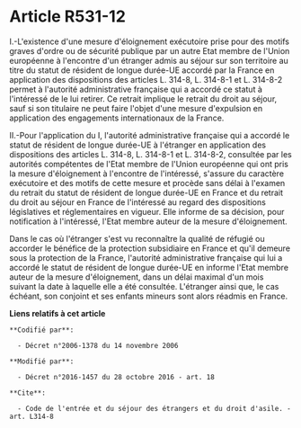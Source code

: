 # Article R531-12

I.-L'existence d'une mesure d'éloignement exécutoire prise pour des motifs graves d'ordre ou de sécurité publique par un
autre Etat membre de l'Union européenne à l'encontre d'un étranger admis au séjour sur son territoire au titre du statut de
résident de longue durée-UE accordé par la France en application des dispositions        des articles L. 314-8, L. 314-8-1 et
L. 314-8-2 permet à l'autorité administrative française qui a accordé ce statut à l'intéressé de le lui retirer. Ce retrait
implique le retrait du droit au séjour, sauf si son titulaire ne peut faire l'objet d'une mesure d'expulsion en application
des engagements internationaux de la France. 

II.-Pour l'application du I, l'autorité administrative française qui a accordé le statut de résident de longue durée-UE à
l'étranger en application des dispositions        des articles L. 314-8, L. 314-8-1 et L. 314-8-2, consultée par les
autorités compétentes de l'Etat membre de l'Union européenne qui ont pris la mesure d'éloignement à l'encontre de
l'intéressé, s'assure du caractère exécutoire et des motifs de cette mesure et procède sans délai à l'examen du retrait du
statut de résident de longue durée-UE en France et du retrait du droit au séjour en France de l'intéressé au regard des
dispositions législatives et réglementaires en vigueur. Elle informe de sa décision, pour notification à l'intéressé, l'Etat
membre auteur de la mesure d'éloignement. 

Dans le cas où l'étranger s'est vu reconnaître la qualité de réfugié ou accorder le bénéfice de la protection subsidiaire en
France et qu'il demeure sous la protection de la France, l'autorité administrative française qui lui a accordé le statut de
résident de longue durée-UE en informe l'Etat membre auteur de la mesure d'éloignement, dans un délai maximal d'un mois
suivant la date à laquelle elle a été consultée. L'étranger ainsi que, le cas échéant, son conjoint et ses enfants mineurs
sont alors réadmis en France.

**Liens relatifs à cet article**

	**Codifié par**:

	  - Décret n°2006-1378 du 14 novembre 2006

	**Modifié par**:

	  - Décret n°2016-1457 du 28 octobre 2016 - art. 18

	**Cite**:

	  - Code de l'entrée et du séjour des étrangers et du droit d'asile. - art. L314-8
